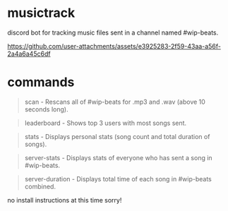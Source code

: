 # musictrack
discord bot for tracking music files sent in a channel named #wip-beats.

https://github.com/user-attachments/assets/e3925283-2f59-43aa-a56f-2a4a6a45c6df

# commands
>scan - Rescans all of #wip-beats for .mp3 and .wav (above 10 seconds long).

>leaderboard - Shows top 3 users with most songs sent.

>stats - Displays personal stats (song count and total duration of songs).

>server-stats - Displays stats of everyone who has sent a song in #wip-beats.

>server-duration - Displays total time of each song in #wip-beats combined.

no install instructions at this time sorry!
